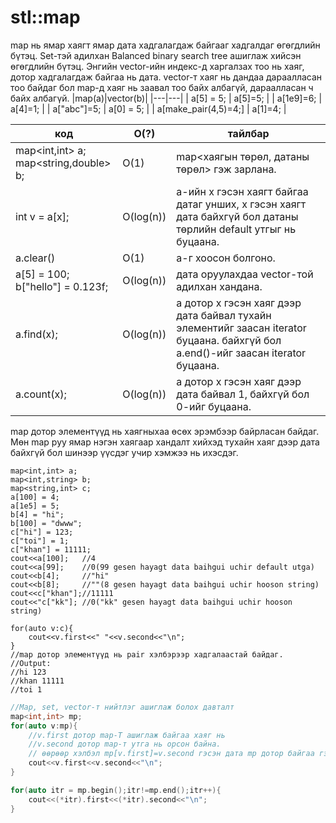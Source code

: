 # stl::map
map нь ямар хаягт ямар дата хадгалагдаж байгааг хадгалдаг өгөгдлийн бүтэц.
Set-тэй адилхан Balanced binary search tree ашиглаж хийсэн өгөгдлийн бүтэц.
Энгийн vector-ийн индекс-д харгалзах тоо нь хаяг, дотор хадгалагдаж байгаа нь дата. vector-т хаяг нь дандаа дараалласан тоо байдаг бол map-д хаяг нь заавал тоо байх албагүй, дараалласан ч байх албагүй.
|map(a)|vector(b)|
|---|---|
| a[5] = 5; | a[5]=5; |
| a[1e9]=6; | a[4]=1; |
| a["abc"]=5; | a[0] = 5; |
| a[make_pair(4,5)=4;] | a[1]=4; |

| код | O(?) |тайлбар |
|---|---|---|
| map\<int,int\> a;<br>map\<string,double\> b; | O(1) |map<хаягын төрөл, датаны төрөл> гэж зарлана. |
| int v = a[x]; | O(log(n)) | a-ийн x гэсэн хаягт байгаа датаг унших, x гэсэн хаягт дата байхгүй бол датаны төрлийн default утгыг нь буцаана. |
| a.clear() | O(1) | a-г хоосон болгоно. |
| a[5] = 100;<br>b["hello"] = 0.123f;| O(log(n)) | дата оруулахдаа vector-той адилхан хандана. |
| a.find(x); | O(log(n)) | a дотор х гэсэн хаяг дээр дата байвал тухайн элементийг заасан iterator буцаана. байхгүй бол a.end()-ийг заасан iterator буцаана. |
| a.count(x); | O(log(n)) | a дотор х гэсэн хаяг дээр дата байвал 1, байхгүй бол 0-ийг буцаана.|

map дотор элементүүд нь хаягныхаа өсөх эрэмбээр байрласан байдаг. 
Мөн map руу ямар нэгэн хаягаар хандалт хийхэд тухайн хаяг дээр дата байхгүй бол шинээр үүсдэг учир хэмжээ нь ихэсдэг.

```
map<int,int> a;
map<int,string> b;
map<string,int> c;
a[100] = 4;
a[1e5] = 5;
b[4] = "hi";
b[100] = "dwww";
c["hi"] = 123;
c["toi"] = 1;
c["khan"] = 11111;
cout<<a[100];   //4
cout<<a[99];    //0(99 gesen hayagt data baihgui uchir default utga)
cout<<b[4];     //"hi"
cout<<b[8];     //""(8 gesen hayagt data baihgui uchir hooson string)
cout<<c["khan"];//11111
cout<<"c["kk"]; //0("kk" gesen hayagt data baihgui uchir hooson string)

for(auto v:c){
    cout<<v.first<<" "<<v.second<<"\n";
}
//map дотор элементүүд нь pair хэлбэрээр хадгалаастай байдаг.
//Output:
//hi 123
//khan 11111
//toi 1
```

```cpp
//Map, set, vector-т нийтлэг ашиглаж болох давталт
map<int,int> mp;
for(auto v:mp){
    //v.first дотор map-Т ашиглаж байгаа хаяг нь
    //v.second дотор map-т утга нь орсон байна.
    // өөрөөр хэлбэл mp[v.first]=v.second гэсэн дата mp дотор байгаа гэсэн үг.
    cout<<v.first<<v.second<<"\n";
}

for(auto itr = mp.begin();itr!=mp.end();itr++){
    cout<<(*itr).first<<(*itr).second<<"\n";
}

```

